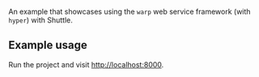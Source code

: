 An example that showcases using the `warp` web service framework (with `hyper`) with Shuttle.

## Example usage

Run the project and visit <http://localhost:8000>.
